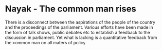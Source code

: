 # Nayak - The common man rises
There is a disconnect between the aspirations of the people of the country and the proceedings of the parliament. 
Various efforts have been made in the form of talk shows, public debates etc to establish a feedback to the discussion in parliament. 
Yet what is lacking is a quantitative feedback from the common man on all maters of policy
